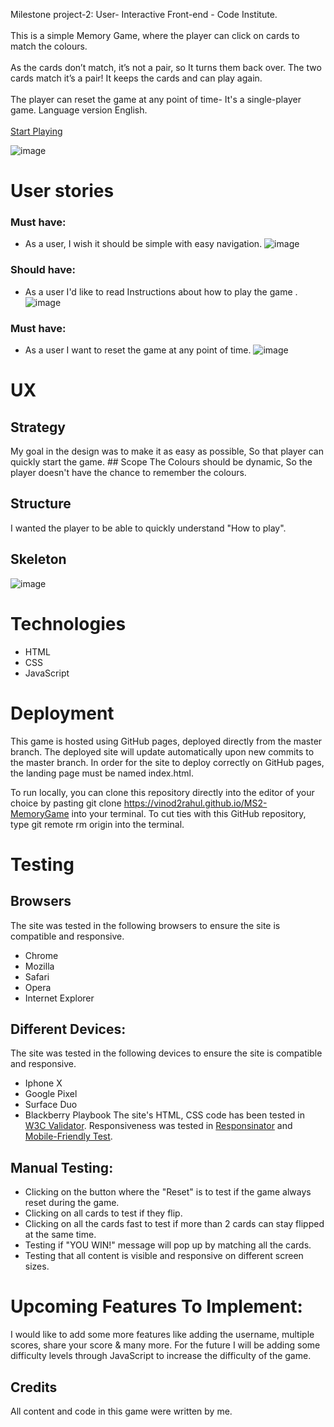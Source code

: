 Milestone project-2: User- Interactive Front-end - Code Institute.<br><br>
This is a simple Memory Game, where the player can click on cards to match the colours.<br><br>
As the cards don’t match, it’s not a pair, so It turns them back over. The two cards match it’s a pair! It keeps the cards and can play again.<br><br>
The player can reset the game at any point of time- It's a single-player game. Language version English.<br><br>
[Start Playing](https://vinod2rahul.github.io/MS2-MemoryGame/MemoryGame/index.html)

![image](https://browser-amethyst-donkey-3lgz3mpj.ws-eu03.gitpod.io/workspace/MS2-MemoryGame/MemoryGame/images/Responsive.jpg)

# User stories
### Must have:
- As a user, I wish it should be simple with easy navigation.
![image](https://github.com/vinod2rahul/MS2/blob/master/MemoryGame/images/Mainpage.jpg?raw=true)

### Should have:
- As a user I'd like to read Instructions about how to play the game .
![image](https://github.com/vinod2rahul/MS2/blob/master/MemoryGame/images/Instructions.jpg?raw=true)

### Must have:
- As a user I want to reset the game at any point of time.
![image](https://github.com/vinod2rahul/MS2/blob/master/MemoryGame/images/Gamefinish.jpg?raw=true)


#   UX

##  Strategy
My goal in the design was to make it as easy as possible, So that player can quickly start the game.
	## Scope
The Colours should be dynamic, So the player doesn't have the chance to remember the colours.
## Structure
I wanted the player to be able to quickly understand "How to play".
## Skeleton
![image](https://github.com/vinod2rahul/MS2/blob/master/MemoryGame/images/Mainpage.jpg?raw=true)
#  Technologies
- HTML
- CSS
- JavaScript
# Deployment
This game is hosted using GitHub pages, deployed directly from the master branch. The deployed site will update automatically upon new commits to the master branch. In order for the site to deploy correctly on GitHub pages, the landing page must be named index.html.

To run locally, you can clone this repository directly into the editor of your choice by pasting git clone https://vinod2rahul.github.io/MS2-MemoryGame into your terminal. To cut ties with this GitHub repository, type git remote rm origin into the terminal.

# Testing
## Browsers
The site was tested in the following browsers to ensure the site is compatible and responsive.
- Chrome
- Mozilla
- Safari
- Opera
- Internet Explorer
## Different Devices:
The site was tested in the following devices to ensure the site is compatible and responsive.
- Iphone X
- Google Pixel
- Surface Duo
- Blackberry Playbook
The site's HTML, CSS code has been tested in [W3C Validator](https://validator.w3.org/nu/?doc=https%3A%2F%2Fvinod2rahul.github.io%2FMS2-MemoryGame%2FMemoryGame%2Findex.html).
Responsiveness was tested in [Responsinator](https://www.responsinator.com/?url=https%3A%2F%2Fvinod2rahul.github.io%2FMS2-MemoryGame%2FMemoryGame%2Findex.html) and [Mobile-Friendly Test](https://search.google.com/test/mobile-friendly?id=lOqA5YAwVCdMqjuh4-kP6w).

## Manual Testing:
- Clicking on the button where the "Reset" is to test if the game always reset during the game.
- Clicking on all cards to test if they flip.
- Clicking on all the cards fast to test if more than 2 cards can stay flipped at the same time.
- Testing if "YOU WIN!" message will pop up by matching all the cards.
- Testing that all content is visible and responsive on different screen sizes.
# Upcoming Features To Implement:
I would like to add some more features like adding the username, multiple scores, share your score & many more. For the future I will be adding some difficulty levels through JavaScript to increase the difficulty of the game.

##  Credits
All content and code in this game were written by me.


